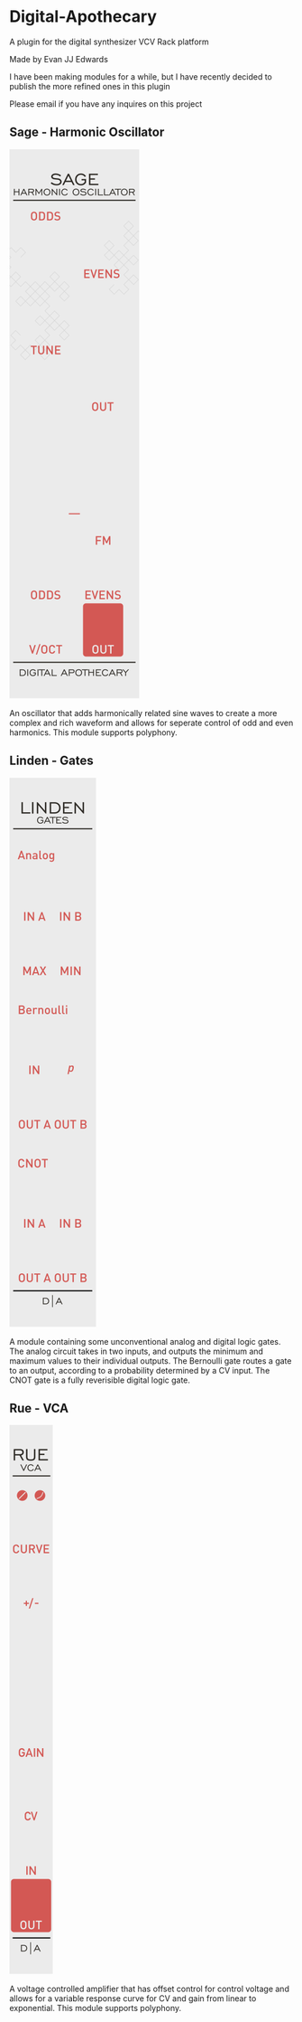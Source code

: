 # Digital-Apothecary
A plugin for the digital synthesizer VCV Rack platform

Made by Evan JJ Edwards

I have been making modules for a while, but I have recently decided to publish the more refined ones in this plugin

Please email if you have any inquires on this project


## Sage - Harmonic Oscillator

![](https://github.com/evanedwardsgit/Digital-Apothecary/blob/main/res/Panels/Sage.svg)

An oscillator that adds harmonically related sine waves to create a more complex and rich waveform and allows for seperate control of odd and even harmonics. This module supports polyphony.

## Linden - Gates

![](https://github.com/evanedwardsgit/Digital-Apothecary/blob/main/res/Panels/Linden.svg)

A module containing some unconventional analog and digital logic gates. The analog circuit takes in two inputs, and outputs the minimum and maximum values to their individual outputs. The Bernoulli gate routes a gate to an output, according to a probability determined by a CV input. The CNOT gate is a fully reverisible digital logic gate.

## Rue - VCA

![](https://github.com/evanedwardsgit/Digital-Apothecary/blob/main/res/Panels/Rue.svg)

A voltage controlled amplifier that has offset control for control voltage and allows for a variable response curve for CV and gain from linear to exponential. This module supports polyphony.
